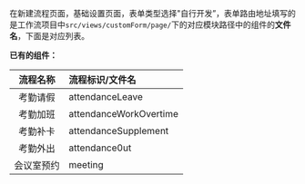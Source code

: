在新建流程页面，基础设置页面，表单类型选择"自行开发”，表单路由地址填写的是工作流项目中`src/views/customForm/page/`下的对应模块路径中的组件的**文件名**，下面是对应列表。

**已有的组件：**

| **流程名称** | **流程标识/文件名**           |
| :------: | :--------------------- |
|   考勤请假   | attendanceLeave        |
|   考勤加班   | attendanceWorkOvertime |
|   考勤补卡   | attendanceSupplement   |
|   考勤外出   | attendance0ut          |
|  会议室预约   | meeting                |
